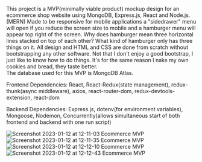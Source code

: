This project is a MVP(minimally viable product) mockup design for an ecommerce shop website using MongoDB, Express.js, React and Node.js. (MERN)
Made to be responsive for mobile applications a "sidedrawer" menu will open if you reduce the screen size to mobile and a hamburger menu will appear top right of the screen. Why does hamburger mean three horizontal lines stacked on top of each other?  What kind of hamburger only has three things on it. 
All design and HTML and CSS are done from scratch without bootstrapping any other software. Not that I don't enjoy a good bootstrap, I just like to know how to do things. It's for the same reason I nake my own cookies and bread, they taste better.  
The database used for this MVP is MongoDB Atlas. 

Frontend Dependencies:  React, React-Redux(state management), redux-thunk(async middleware), axios, react-router-dom, redux-devtools-extension, react-dom

Backend Dependencies: Express.js, dotenv(for environment variables), Mongoose, Nodemon, Concurrently(allows simultaneous start of both frontend and backend with one run script)

![Screenshot 2023-01-12 at 12-11-03 Ecommerce MVP](https://user-images.githubusercontent.com/72115377/212159880-c1a70160-d8fc-4761-acbc-95224330a135.png)
![Screenshot 2023-01-12 at 12-11-35 Ecommerce MVP](https://user-images.githubusercontent.com/72115377/212159832-15934189-c042-4fc0-820c-a5bf5ad0ec20.png)
![Screenshot 2023-01-12 at 12-12-10 Ecommerce MVP](https://user-images.githubusercontent.com/72115377/212159910-0ed19f84-8a30-4fa0-adfb-61918da81d2e.png)
![Screenshot 2023-01-12 at 12-12-43 Ecommerce MVP](https://user-images.githubusercontent.com/72115377/212159922-9c02a9a2-17da-4989-9ba9-82b868c5987f.png)
